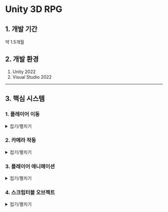 # Unity 3D RPG

## 1. 개발 기간
약 1.5개월

## 2. 개발 환경
1. Unity 2022
2. Visual Studio 2022
---
## 3. 핵심 시스템

### 1. 플레이어 이동
<details><summary>접기/펼치기</summary>
플레이어의 이동은 유니티의 Input System을 사용해서 만들었습니다.
먼저 GetAxisRaw를 사용하여 Horizontal과 Vertical의 값을 Vector2로 가져옵니다.
가져온 Vector2의 값의 벡터를 정규화해준 뒤 입력받은 키값의 방향으로 캐릭터가 바라보게하고
바라본 방향으로 캐릭터가 움직일수 있게 했습니다.

Input의 입력이 없을 경우 캐릭터는 제자리에 서있는 애니메이션을 플레이하고
입력이 있을 경우 해당 방향으로 움직이며 달리는 애니메이션이 플레이됩니다.
```
private void Move()
{
    input = new Vector2(Input.GetAxisRaw("Horizontal"), Input.GetAxisRaw("Vertical"));
    Vector2 inputDir = input.normalized;
    // 캐릭터가 움직인 방향을 바라보도록 설정
    if (inputDir != Vector2.zero)
    {
        float rotation = Mathf.Atan2(inputDir.x, inputDir.y) * Mathf.Rad2Deg + cameraTransform.eulerAngles.y;
        transform.eulerAngles = Vector3.up * Mathf.SmoothDampAngle(transform.eulerAngles.y, rotation, ref rotationVelocity, rotationTime);
    }

    // targetSpeed 는 속도 * 방향의 크기
    targetSpeed = moveSpeed * inputDir.magnitude;

    //currentSpeed에서 targetSpeed까지 moveTime동안 변환
    currentSpeed = Mathf.SmoothDamp(currentSpeed, targetSpeed, ref speedVelocity, moveTime);


    transform.Translate(transform.forward * currentSpeed * Time.deltaTime, Space.World);

    if (input != Vector2.zero)
    {
        animator.Play("Run");
    }
    
    else
    {
        animator.Play("Idle");
    }
```
</details>

### 2. 카메라 작동
<details><summary>접기/펼치기</summary>
씬을 보여줄수 있는 카메라는 시네머신 카메라의 버추얼 카메라를 사용했습니다.
버추얼 카메라를 사용하여 플레이어를 따라오는 카메라를 쉽게 구현할수 있었으며 
시네머신 콜라이더를 사용하여 카메라가 오브젝트와 충돌할시 화면을 더욱 자연스럽게 연출했습니다.
(유니티 시네머신 카메라 인스펙터 사진 첨부)  
</details>

### 3. 플레이어 애니메이션
<details><summary>접기/펼치기</summary>
플레이어의 애니메이션은 플레이어 매니저에서 현재 상태에 따라 애니메이션이 나오도록 구현했습니다.
공격,구르기,달리기 등의 애니메이션이 플레이어의 입력값에 따라 실행될 경우
다른 애니메이션이 재생되지 못하도록 플레이어의 상태를 애니메이션 컨트롤러의 bool값으로 넣어 StateMachineBehaviour를 통해 관리했습니다.
(플레이어 애니메이터 컨트롤러 사진 첨부)

```
private void Die()
{
    if (playerState.hp <= 0 && isDie == false)
    {
        isDie = true;
        animator.Play("Die");
        playerHitBox.SetActive(false);
        Invoke("Respawn", 3f);
    }
}

private void Attack()
{
    if (isInteracting == false && Input.GetMouseButtonDown(0))
    {
        animator.Play("Attack");
    }
}
private void Roll()
{
    if(playerState.stamina >= 20 && isInteracting == false && Input.GetKeyDown(KeyCode.Space))
    {
        playerState.stamina -= 20;
        animator.Play("Roll");
    }   
}
void Update()
{
    isInteracting = animator.GetBool("isInteracting");
    if (isInteracting == false)
    {
        Move();
        Attack();
        Roll();
    }
    Die();
    
}
```
</details>

### 4. 스크립터블 오브젝트
<details><summary>접기/펼치기</summary>
게임내에서 데이터를 저장하는 용도로 스크립터블 오브젝트를 사용했습니다.
스크립터블 오브젝트는 데이터를 중복으로 생성하는 것을 방지하여 프로젝트의 메모리를 줄이는데 이점으로 발생합니다.
또한 빌드후 스크립터블 오브젝트는 데이터를 수정할 수 없고 스크립터블 오브젝트는 에셋으로 관리되기에 에셋 업데이트를 통해 수정이 가능합니다.
  
<details>

### 5. 아이템 데이터
<details><summary>접기/펼치기</summary>
아이템 데이터는 스크립터블 오브젝트를 사용하여 각 아이템의 타입과 아이템의 정보들을 저장했습니다.
(HP포션의 스크립터블 오브젝트 사진 첨부)
  
```
public enum ItemType
{
    WEAPON,
    ARMOR,
    POTION,
}
public class ItemData : ScriptableObject
{
    public GameObject prefab;
    public Vector3 position;
    public int id;
    public ItemType type;
    public string _name;
    public string description;
    public int value;
    public Sprite icon;
    public Sprite bigImage;
    public int rarerity;
    public int price;
    public int status;
}
```
<details>

### 6. 인벤토리
<details><summary>접기/펼치기</summary>
인벤토리는 싱글톤 패턴을 통해 인벤토리 매니저로 클래스를 관리했습니다.
인벤토리를 열때마다 인벤토리 칸의 각 아이템의 정보를 업데이트하고
아이템에 마우스 커서를 가져다댈시 아이템의 정보가 하이라이트창에서 따로 표시가 되게 했습니다.
(인벤토리와 하이라이트창 첨부)
    
<details><summary>코드 보기</summary>
        
        ```
    public class InventoryManager : Singleton<InventoryManager>
    {
    [SerializeField] public GameObject inventory;
    public Transform itemContect;
    public List<ItemInventoryUI> ItemInventoryUISlots;
    public delegate void OnItemChanged();
    public static event OnItemChanged onItemChagedCallback;
    [SerializeField] public GameObject hilightItem;
    [SerializeField] Image hilightItemImage;
    [SerializeField] TextMeshProUGUI hilightItemName;
    [SerializeField] TextMeshProUGUI hilightItemDescription;
    private void Start()
    {
        ListItem();
        // 시작 할 때 아이템이 있으면 인벤토리 UI 업데이트 
    }
    private void Update()
    {
        if (Input.GetKeyDown(KeyCode.I))
        {
            bool isActive = !inventory.activeSelf;
            inventory.SetActive(isActive); // 인벤토리 UI 활성화/비활성화 토글
                                           // 인벤토리가 활성화되면 마우스 커서를 표시하고, 그렇지 않으면 숨깁니다.
            Cursor.visible = isActive;
            // 인벤토리가 활성화되면 마우스 커서를 잠그지 않고, 그렇지 않으면 잠급니다.
            Cursor.lockState = isActive ? CursorLockMode.None : CursorLockMode.Locked;
        }
    }
    public void Add(ItemData newItem)
    {
        ItemData existingItem = PlayerInfomationManager.Instance.playerState.items.Find(item => item._name == newItem._name);
        if (existingItem != null)
        {
            existingItem.value += 1;
            // 같은 아이템이면 카운트 +1
        }
        else
        {
            newItem.value = 1;
            PlayerInfomationManager.Instance.playerState.items.Add(newItem);
            // 새로운 아이템이면 추가
        }
        onItemChagedCallback?.Invoke(); // 아이템 변경 이벤트 발생
    }

    public void Remove(ItemData item)
    {
        ItemData itemToRemove = PlayerInfomationManager.Instance.playerState.items.Find(i => i._name == item._name);
        if (itemToRemove != null && itemToRemove.value > 0)
        {
            itemToRemove.value -= 1;
            int index = PlayerInfomationManager.Instance.playerState.items.IndexOf(itemToRemove);
            ItemInventoryUISlots[index].countItemText.text = itemToRemove.value.ToString();
            Debug.Log("포션 사용");

            if (itemToRemove.value == 0)
            {
                Debug.Log("포션 사라짐");
                ItemInventoryUISlots[index].gameObject.SetActive(false);
                PlayerInfomationManager.Instance.playerState.items.Remove(itemToRemove);
            }

            onItemChagedCallback?.Invoke();
        }
    }
    public void ListItem()
    {
        foreach (Transform child in itemContect)
        {
            child.gameObject.SetActive(false);
            // 빈 슬롯 다 지우고
        }
        foreach (Transform child in itemContect)
        {
            if (!child.gameObject.activeSelf)
            // 빈 슬롯 상태에서
            {
                for (int i = 0; i < PlayerInfomationManager.Instance.playerState.items.Count; i++)
                {
                    // 아이템 먹은 만큼 슬롯 활성화하고 UI 업데이트
                    ItemInventoryUISlots[i].gameObject.SetActive(true);
                    ItemInventoryUISlots[i].itemNameText.text = PlayerInfomationManager.Instance.playerState.items[i]._name;
                    ItemInventoryUISlots[i].itemIconImage.sprite = PlayerInfomationManager.Instance.playerState.items[i].icon;
                    ItemInventoryUISlots[i].itemBigImage.sprite = PlayerInfomationManager.Instance.playerState.items[i].bigImage;
                    ItemInventoryUISlots[i].countItemText.text = $"{PlayerInfomationManager.Instance.playerState.items[i].value}";
                    ItemInventoryUISlots[i].currentItemData = PlayerInfomationManager.Instance.playerState.items[i];
                    // 슬롯에 커렌트 아이템을 넣어 이 아이템이 무엇인지 알게 해준다
                }
            }
        }
    }
    public void HilightItem(ItemData itemData)
    {
        hilightItemImage.sprite = itemData.bigImage;
        hilightItemDescription.text = itemData.description;
        hilightItemName.text = itemData._name;
    }
        ```
    <details>
<details>

### 7. 인벤토리 슬롯
<details><summary>접기/펼치기</summary>
인벤토리 슬롯은 인벤토리 칸마다의 기능을 구현했습니다.
IPointerEnterHandler,IPointerExitHandler,IPointerClickHandler 3개의 인터페이스를 상속받았습니다.
IPointerEnterHandler,IPointerExitHandler의 기능으로 슬롯에 커서를 가져다댈시 인벤토리 매니저에 해당 아이템의 정보를 전달함으로써 아이템 정보창이 열리게 닫히게 됩니다.
IPointerClickHandler의 경우 아이템 사용 및 장비의 장착 해제를 구현했습니다.

<details><summary>코드 보기</summary>

    ```
    public void OnPointerEnter(PointerEventData eventData)
    {
        InventoryManager.Instance.hilightItem.transform.position = eventData.position;
        InventoryManager.Instance.hilightItem.SetActive(true);
        InventoryManager.Instance.HilightItem(currentItemData);
    }
    public void OnPointerExit(PointerEventData eventData)
    {
        InventoryManager.Instance.hilightItem.SetActive(false);
    }
    public void OnPointerClick(PointerEventData eventData)
    {
        if (currentItemData.type == ItemType.POTION)
        {
            Debug.Log("포션 마신다!");
            InventoryManager.Instance.Remove(currentItemData);
            PlayerInfomationManager.Instance.playerState.hp += 50;
            if(PlayerInfomationManager.Instance.playerState.hp >= PlayerInfomationManager.Instance.playerState.maxHp)
            {
                PlayerInfomationManager.Instance.playerState.hp = PlayerInfomationManager.Instance.playerState.maxHp;
            }
            // 포션은 소비아이템, 갯수가 0이되면 사라진다
        }
        ChangeWeapon(eventData);
        // 무기와 방어구는 계속 인벤토리에 있으면서 교체
        Time.timeScale = 1.0f;
    }

    public void ChangeWeapon(PointerEventData eventData)
    {
        if (currentItemData == null)
        {
            return;
        }
        if (currentItemData.type == ItemType.WEAPON)
        {
            // 장착 해제
            if(PlayerInfomationManager.Instance.playerState.currentWeapon == currentItemData)
            {
                PlayerInfomationManager.Instance.playerState.currentWeapon = null;
                PlayerInfomationManager.Instance.weaponEquipment.sprite = null;
                PlayerInfomationManager.Instance.playerState.attackPoint -= currentItemData.status;
            }
            // 장착중인 장비가 없을때 장비 장착
            else if (PlayerInfomationManager.Instance.playerState.currentWeapon == null)
            {
                PlayerInfomationManager.Instance.playerState.currentWeapon = currentItemData;
                PlayerInfomationManager.Instance.weaponEquipment.sprite = currentItemData.bigImage;
                PlayerInfomationManager.Instance.playerState.attackPoint += currentItemData.status;
            }
            // 장착중인 장비가 있을때 장비 교체
            else
            {
                PlayerInfomationManager.Instance.playerState.attackPoint -= PlayerInfomationManager.Instance.playerState.currentWeapon.status;
                PlayerInfomationManager.Instance.playerState.currentWeapon = currentItemData;
                PlayerInfomationManager.Instance.weaponEquipment.sprite = currentItemData.bigImage;
                PlayerInfomationManager.Instance.playerState.attackPoint += currentItemData.status;
            }
            Debug.Log("무기 장착");
        }
        else if(currentItemData.type == ItemType.ARMOR)
        {
            // 장착 해제
            if(PlayerInfomationManager.Instance.playerState.currentArmor == currentItemData)
            {
                PlayerInfomationManager.Instance.playerState.currentArmor = null;
                PlayerInfomationManager.Instance.armorEquipment.sprite = null;
                PlayerInfomationManager.Instance.playerState.defencePoint -= currentItemData.status;
            }
            // 장착중인 장비가 없을때 장비 장착
            else if(PlayerInfomationManager.Instance.playerState.currentArmor == null)
            {
                PlayerInfomationManager.Instance.playerState.currentArmor = currentItemData;
                PlayerInfomationManager.Instance.armorEquipment.sprite = currentItemData.bigImage;
                PlayerInfomationManager.Instance.playerState.defencePoint += currentItemData.status;
            }
            // 장착중인 장비가 있을때 장비 교체
            else
            {
                PlayerInfomationManager.Instance.playerState.defencePoint -= PlayerInfomationManager.Instance.playerState.currentArmor.status;
                PlayerInfomationManager.Instance.playerState.currentArmor = currentItemData;
                PlayerInfomationManager.Instance.armorEquipment.sprite = currentItemData.bigImage;
                PlayerInfomationManager.Instance.playerState.defencePoint += currentItemData.status;
            }
            Debug.Log("방어구 장착");
        }

        PlayerInfomationManager.Instance.UpdateStat();

        
        // 인벤토리에서 해당 장비를 누르면 장착
    }


    ```
<details>
<details>

### 8. UI 핸들러
<details><summary>접기/펼치기</summary>
UI 핸들러는 인벤토리,상점,플레이어 정보창 등 UI를 드래그 앤 드랍으로 위치를 옮길수 있는 기능입니다.

<details><summary>코드 보기</summary>
    
    ```
    public class InventoryHandler : MonoBehaviour, IPointerDownHandler, IDragHandler
    
    [SerializeField]
    private Transform targetTransform; // 이동될 UI

    private Vector2 beginPoint;
    private Vector2 moveBegin;

    private void Awake()
    {
        // 이동 대상 UI를 지정하지 않은 경우, 자동으로 부모로 초기화
        if (targetTransform == null)
            targetTransform = transform.parent;
    }

    // 드래그 시작 위치 지정
    void IPointerDownHandler.OnPointerDown(PointerEventData eventData)
    {
        beginPoint = targetTransform.position;
        moveBegin = eventData.position;
    }
    
    // 드래그 : 마우스 커서 위치로 이동
    void IDragHandler.OnDrag(PointerEventData eventData)
    {
        targetTransform.position = beginPoint + (eventData.position - moveBegin);
    }

    ```
<details>
<details>


### 9. 몬스터 상태 패턴
<details><summary>접기/펼치기</summary>

<details>

### 10. 비동기 씬 로드
<details><summary>접기/펼치기</summary>

<details>

### 11. 파티클 재생
<details><summary>접기/펼치기</summary>
  
<details>
